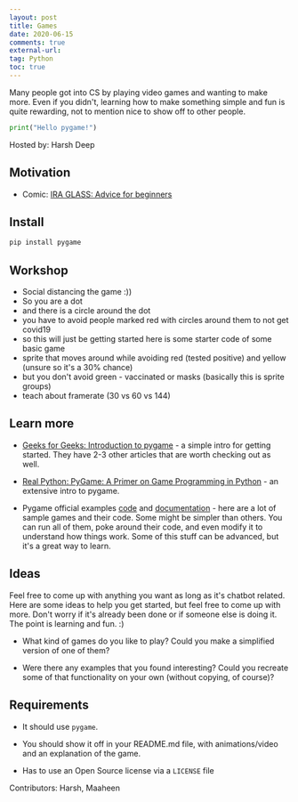 ```yaml
---
layout: post
title: Games
date: 2020-06-15
comments: true
external-url:
tag: Python
toc: true
---
```


<!-- markdownlint-disable MD004 MD009 MD014 MD024 MD040 -->

Many people got into CS by playing video games and wanting to make more. Even if you didn't, learning how to make something simple and fun is quite rewarding, not to mention nice to show off to other people.

```python
print("Hello pygame!")
```

Hosted by: Harsh Deep

## Motivation

* Comic: [IRA GLASS: Advice for beginners](http://www.zenpencils.com/comic/90-ira-glass-advice-for-beginners/)

## Install

```bash
pip install pygame
```

## Workshop

* Social distancing the game :))
* So you are a dot
* and there is a circle around the dot
* you have to avoid people marked red with circles around them to not get covid19
* so this will just be getting started here is some starter code of some basic game
* sprite that moves around while avoiding red (tested positive) and yellow (unsure so it's a 30% chance)
* but you don't avoid green - vaccinated or masks (basically this is sprite groups)
* teach about framerate (30 vs 60 vs 144)

## Learn more

* [Geeks for Geeks: Introduction to pygame](https://www.geeksforgeeks.org/introduction-to-pygame/) - a simple intro for getting started. They have 2-3 other articles that are worth checking out as well.

* [Real Python: PyGame: A Primer on Game Programming in Python](https://realpython.com/pygame-a-primer/) - an extensive intro to pygame.

* Pygame official examples [code](https://github.com/pygame/pygame/tree/main/examples) and [documentation](https://www.pygame.org/docs/ref/examples.html) - here are a lot of sample games and their code. Some might be simpler than others. You can run all of them, poke around their code, and even modify it to understand how things work. Some of this stuff can be advanced, but it's a great way to learn.

## Ideas

Feel free to come up with anything you want as long as it's chatbot related. Here are some ideas to help you get started, but feel free to come up with more. Don't worry if it's already been done or if someone else is doing it. The point is learning and fun. :)

* What kind of games do you like to play? Could you make a simplified version of one of them?

* Were there any examples that you found interesting? Could you recreate some of that functionality on your own (without copying, of course)?

<!-- TODO: add more -->
## Requirements

* It should use `pygame`.

* You should show it off in your README.md file, with animations/video and an explanation of the game.

* Has to use an Open Source license via a `LICENSE` file

<!-- TODO: add more -->

Contributors: Harsh, Maaheen
